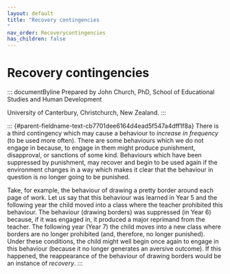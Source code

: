 ```yaml
---
layout: default
title: "Recovery contingencies 
"
nav_order: Recoverycontingencies
has_children: false
---
```

# Recovery contingencies 


::: documentByline
Prepared by John Church, PhD, School of Educational Studies and Human
Development

University of Canterbury, Christchurch, New Zealand.
:::

::: {#parent-fieldname-text-cb7701dee6164d4ead5f547a4dff1f8a}
There is a third contingency which may cause a behaviour to *increase in
frequency* (to be used more often). There are some behaviours which we
do not engage in because, to engage in them might produce punishment,
disapproval, or sanctions of some kind. Behaviours which have been
suppressed by punishment, may recover and begin to be used again if the
environment changes in a way which makes it clear that the behaviour in
question is no longer going to be punished.

Take, for example, the behaviour of drawing a pretty border around each
page of work. Let us say that this behaviour was learned in Year 5 and
the following year the child moved into a class where the teacher
prohibited this behaviour. The behaviour (drawing borders) was
suppressed (in Year 6) because, if it was engaged in, it produced a
major reprimand from the teacher. The following year (Year 7) the child
moves into a new class where borders are no longer prohibited (and,
therefore, no longer punished). Under these conditions, the child might
well begin once again to engage in this behaviour (because it no longer
generates an aversive outcome). If this happened, the reappearance of
the behaviour of drawing borders would be an instance of *recovery*.
:::
